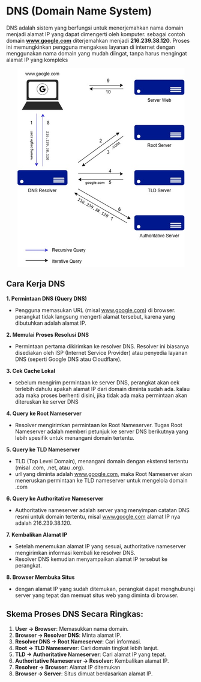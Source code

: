 # DNS (Domain Name System)

DNS adalah sistem yang berfungsi untuk menerjemahkan nama domain menjadi alamat IP yang dapat dimengerti oleh komputer. sebagai contoh domain **www.google.com** diterjemahkan menjadi **216.239.38.120**. Proses ini memungkinkan pengguna mengakses layanan di internet dengan menggunakan nama domain yang mudah diingat, tanpa harus mengingat alamat IP yang kompleks

<p align="center">
  <img src="./assets/cara_kerja_dns.jpg" alt="Cara Kerja DNS">
</p>

## Cara Kerja DNS

**1. Permintaan DNS (Query DNS)**
-   Pengguna memasukan URL (misal www.google.com) di browser. perangkat tidak langsung mengerti alamat tersebut, karena yang dibutuhkan adalah alamat IP.

**2. Memulai Proses Resolusi DNS**
-   Permintaan pertama dikirimkan ke resolver DNS. Resolver ini biasanya disediakan oleh ISP (Internet Service Provider) atau penyedia layanan DNS (seperti Google DNS atau Cloudflare).

**3. Cek Cache Lokal**
-   sebelum mengirim permintaan ke server DNS, perangkat akan cek terlebih dahulu apakah alamat IP dari domain diminta sudah ada. kalau ada maka proses berhenti disini, jika tidak ada maka permintaan akan diteruskan ke server DNS

**4. Query ke Root Nameserver**
-   Resolver mengirimkan permintaan ke Root Nameserver. Tugas Root Nameserver adalah memberi petunjuk ke server DNS berikutnya yang lebih spesifik untuk menangani domain tertentu.

**5. Query ke TLD Nameserver**
-   TLD (Top Level Domain), menangani domain dengan ekstensi tertentu (misal .com, .net, atau .org).
-   url yang diminta adalah www.google.com, maka Root Nameserver akan meneruskan permintaan ke TLD nameserver untuk mengelola domain .com

**6. Query ke Authoritative Nameserver**
-   Authoritative nameserver adalah server yang menyimpan catatan DNS resmi untuk domain tertentu, misal www.google.com alamat IP nya adalah 216.239.38.120.

**7. Kembalikan Alamat IP**
-   Setelah menemukan alamat IP yang sesuai, authoritative nameserver mengirimkan informasi kembali ke resolver DNS.
-   Resolver DNS kemudian menyampaikan alamat IP tersebut ke perangkat.

**8. Browser Membuka Situs**
-   dengan alamat IP yang sudah ditemukan, perangkat dapat menghubungi server yang tepat dan memuat situs web yang diminta di browser.


## Skema Proses DNS Secara Ringkas:
1. **User → Browser**: Memasukkan nama domain.
2. **Browser → Resolver DNS**: Minta alamat IP.
3. **Resolver DNS → Root Nameserver**: Cari informasi.
4. **Root → TLD Nameserver**: Cari domain tingkat lebih lanjut.
5. **TLD → Authoritative Nameserver**: Cari alamat IP yang tepat.
6. **Authoritative Nameserver → Resolver**: Kembalikan alamat IP.
7. **Resolver → Browser**: Alamat IP ditemukan
8. **Browser → Server**: Situs dimuat berdasarkan alamat IP.